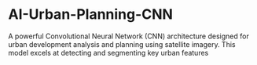 # AI-Urban-Planning-CNN
A powerful Convolutional Neural Network (CNN) architecture designed for urban development analysis and planning using satellite imagery. This model excels at detecting and segmenting key urban features
